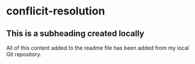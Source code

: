# conflicit-resolution


## This is a subheading created locally

All of this content added to the readme file has been added from my local Git repository.